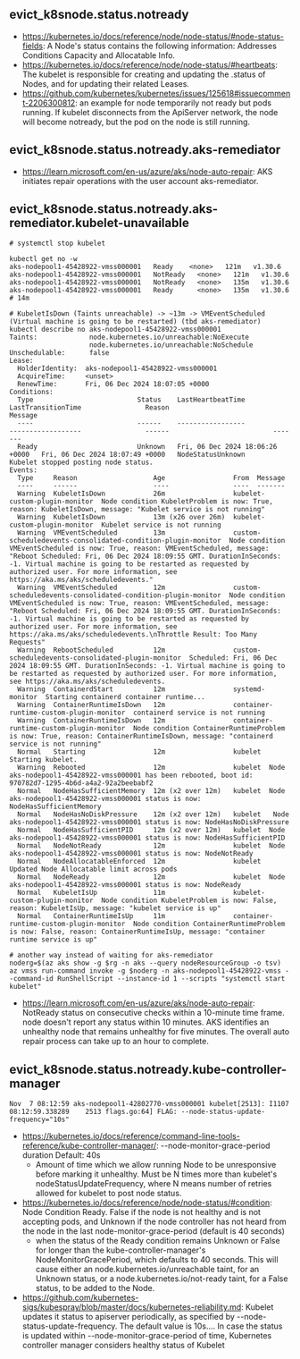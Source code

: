 ## evict_k8snode.status.notready

- https://kubernetes.io/docs/reference/node/node-status/#node-status-fields: A Node's status contains the following information: Addresses Conditions Capacity and Allocatable Info. 
- https://kubernetes.io/docs/reference/node/node-status/#heartbeats: The kubelet is responsible for creating and updating the .status of Nodes, and for updating their related Leases.
- https://github.com/kubernetes/kubernetes/issues/125618#issuecomment-2206300812: an example for node temporarily not ready but pods running. If kubelet disconnects from the ApiServer network, the node will become notready, but the pod on the node is still running.

## evict_k8snode.status.notready.aks-remediator

- https://learn.microsoft.com/en-us/azure/aks/node-auto-repair: AKS initiates repair operations with the user account aks-remediator.
  
## evict_k8snode.status.notready.aks-remediator.kubelet-unavailable

```
# systemctl stop kubelet

kubectl get no -w
aks-nodepool1-45428922-vmss000001   Ready    <none>   121m   v1.30.6
aks-nodepool1-45428922-vmss000001   NotReady   <none>   121m   v1.30.6
aks-nodepool1-45428922-vmss000001   NotReady   <none>   135m   v1.30.6
aks-nodepool1-45428922-vmss000001   Ready      <none>   135m   v1.30.6 # 14m

# KubeletIsDown (Taints unreachable) -> ~13m -> VMEventScheduled (Virtual machine is going to be restarted) (tbd aks-remediator)
kubectl describe no aks-nodepool1-45428922-vmss000001
Taints:             node.kubernetes.io/unreachable:NoExecute
                    node.kubernetes.io/unreachable:NoSchedule
Unschedulable:      false
Lease:
  HolderIdentity:  aks-nodepool1-45428922-vmss000001
  AcquireTime:     <unset>
  RenewTime:       Fri, 06 Dec 2024 18:07:05 +0000
Conditions:
  Type                          Status    LastHeartbeatTime                 LastTransitionTime                Reason                          Message
  ----                          ------    -----------------                 ------------------                ------                          -------
  Ready                         Unknown   Fri, 06 Dec 2024 18:06:26 +0000   Fri, 06 Dec 2024 18:07:49 +0000   NodeStatusUnknown               Kubelet stopped posting node status.
Events:
  Type     Reason                   Age                 From  Message
  ----     ------                   ----                ----  -------
  Warning  KubeletIsDown            26m                 kubelet-custom-plugin-monitor  Node condition KubeletProblem is now: True, reason: KubeletIsDown, message: "Kubelet service is not running"
  Warning  KubeletIsDown            13m (x26 over 26m)  kubelet-custom-plugin-monitor  Kubelet service is not running
  Warning  VMEventScheduled         13m                 custom-scheduledevents-consolidated-condition-plugin-monitor  Node condition VMEventScheduled is now: True, reason: VMEventScheduled, message: "Reboot Scheduled: Fri, 06 Dec 2024 18:09:55 GMT. DurationInSeconds: -1. Virtual machine is going to be restarted as requested by authorized user. For more information, see https://aka.ms/aks/scheduledevents."
  Warning  VMEventScheduled         12m                 custom-scheduledevents-consolidated-condition-plugin-monitor  Node condition VMEventScheduled is now: True, reason: VMEventScheduled, message: "Reboot Scheduled: Fri, 06 Dec 2024 18:09:55 GMT. DurationInSeconds: -1. Virtual machine is going to be restarted as requested by authorized user. For more information, see https://aka.ms/aks/scheduledevents.\nThrottle Result: Too Many Requests"
  Warning  RebootScheduled          12m                 custom-scheduledevents-consolidated-plugin-monitor  Scheduled: Fri, 06 Dec 2024 18:09:55 GMT. DurationInSeconds: -1. Virtual machine is going to be restarted as requested by authorized user. For more information, see https://aka.ms/aks/scheduledevents.
  Warning  ContainerdStart          12m                 systemd-monitor  Starting containerd container runtime...
  Warning  ContainerRuntimeIsDown   12m                 container-runtime-custom-plugin-monitor  containerd service is not running
  Warning  ContainerRuntimeIsDown   12m                 container-runtime-custom-plugin-monitor  Node condition ContainerRuntimeProblem is now: True, reason: ContainerRuntimeIsDown, message: "containerd service is not running"
  Normal   Starting                 12m                 kubelet  Starting kubelet.
  Warning  Rebooted                 12m                 kubelet  Node aks-nodepool1-45428922-vmss000001 has been rebooted, boot id: 970782d7-1295-4b6d-a4a2-92a2beebabf2
  Normal   NodeHasSufficientMemory  12m (x2 over 12m)   kubelet  Node aks-nodepool1-45428922-vmss000001 status is now: NodeHasSufficientMemory
  Normal   NodeHasNoDiskPressure    12m (x2 over 12m)   kubelet   Node aks-nodepool1-45428922-vmss000001 status is now: NodeHasNoDiskPressure
  Normal   NodeHasSufficientPID     12m (x2 over 12m)   kubelet  Node aks-nodepool1-45428922-vmss000001 status is now: NodeHasSufficientPID
  Normal   NodeNotReady             12m                 kubelet  Node aks-nodepool1-45428922-vmss000001 status is now: NodeNotReady
  Normal   NodeAllocatableEnforced  12m                 kubelet  Updated Node Allocatable limit across pods
  Normal   NodeReady                12m                 kubelet  Node aks-nodepool1-45428922-vmss000001 status is now: NodeReady
  Normal   KubeletIsUp              11m                 kubelet-custom-plugin-monitor  Node condition KubeletProblem is now: False, reason: KubeletIsUp, message: "kubelet service is up"
  Normal   ContainerRuntimeIsUp     11m                 container-runtime-custom-plugin-monitor  Node condition ContainerRuntimeProblem is now: False, reason: ContainerRuntimeIsUp, message: "container runtime service is up"
```

```
# another way instead of waiting for aks-remediator
noderg=$(az aks show -g $rg -n aks --query nodeResourceGroup -o tsv)  
az vmss run-command invoke -g $noderg -n aks-nodepool1-45428922-vmss --command-id RunShellScript --instance-id 1 --scripts "systemctl start kubelet"
```

- https://learn.microsoft.com/en-us/azure/aks/node-auto-repair: NotReady status on consecutive checks within a 10-minute time frame. node doesn't report any status within 10 minutes. AKS identifies an unhealthy node that remains unhealthy for five minutes. The overall auto repair process can take up to an hour to complete.

## evict_k8snode.status.notready.kube-controller-manager

```
Nov  7 08:12:59 aks-nodepool1-42802770-vmss000001 kubelet[2513]: I1107 08:12:59.338289    2513 flags.go:64] FLAG: --node-status-update-frequency="10s"
```

- https://kubernetes.io/docs/reference/command-line-tools-reference/kube-controller-manager/: --node-monitor-grace-period duration     Default: 40s
  - Amount of time which we allow running Node to be unresponsive before marking it unhealthy. Must be N times more than kubelet's nodeStatusUpdateFrequency, where N means number of retries allowed for kubelet to post node status.
- https://kubernetes.io/docs/reference/node/node-status/#condition: Node Condition Ready. False if the node is not healthy and is not accepting pods, and Unknown if the node controller has not heard from the node in the last node-monitor-grace-period (default is 40 seconds)
  - when the status of the Ready condition remains Unknown or False for longer than the kube-controller-manager's NodeMonitorGracePeriod, which defaults to 40 seconds. This will cause either an node.kubernetes.io/unreachable taint, for an Unknown status, or a node.kubernetes.io/not-ready taint, for a False status, to be added to the Node.
- https://github.com/kubernetes-sigs/kubespray/blob/master/docs/kubernetes-reliability.md: Kubelet updates it status to apiserver periodically, as specified by --node-status-update-frequency. The default value is 10s.... In case the status is updated within --node-monitor-grace-period of time, Kubernetes controller manager considers healthy status of Kubelet
